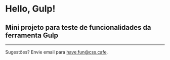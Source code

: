 # Hello, Gulp!

## Mini projeto para teste de funcionalidades da ferramenta Gulp

---

Sugestões? Envie email para <have.fun@css.cafe>.
